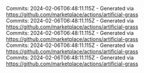 Commits: 2024-02-06T06:48:11.115Z - Generated via https://github.com/marketplace/actions/artificial-grass
<br>
Commits: 2024-02-06T06:48:11.115Z - Generated via https://github.com/marketplace/actions/artificial-grass
<br>
Commits: 2024-02-06T06:48:11.115Z - Generated via https://github.com/marketplace/actions/artificial-grass
<br>
Commits: 2024-02-06T06:48:11.115Z - Generated via https://github.com/marketplace/actions/artificial-grass
<br>
Commits: 2024-02-06T06:48:11.115Z - Generated via https://github.com/marketplace/actions/artificial-grass
<br>
